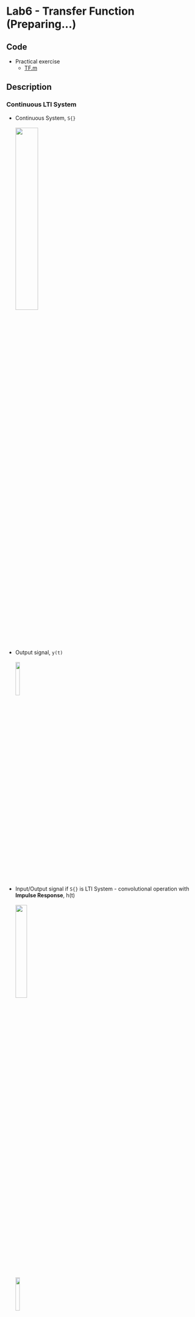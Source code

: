 # **Lab6 - Transfer Function (Preparing...)**
## **Code**
* Practical exercise
  * [TF.m](https://github.com/KeunJuSong/Embedded-Signal-Processing-with-MATLAB/blob/master/ESP_Lab6_TF(Transfer%20Function)/TF.m)
## **Description**
### **Continuous LTI System**
* Continuous System, ```S{}```</br></br>
<img src="https://user-images.githubusercontent.com/48046183/106763298-058b7180-667a-11eb-85ed-406ad028d6b7.png" width="35%"></br>
* Output signal, ```y(t)```</br></br>
<img src="https://user-images.githubusercontent.com/48046183/106763554-4c796700-667a-11eb-8efb-85bec12ca19d.png" width="15%"></br>
* Input/Output signal if ```S{}``` is LTI System - convolutional operation with **Impulse Response**, h(t)</br></br>
<img src="https://user-images.githubusercontent.com/48046183/106764117-d4f80780-667a-11eb-9ee7-e929b87e23a0.png" width="25%"></br>
<img src="https://user-images.githubusercontent.com/48046183/106764268-fa851100-667a-11eb-9811-99b96d93e9c5.png" width="15%"></br>
* Input/Output signal if ```S{}``` is casual LTI System</br></br>
<img src="https://user-images.githubusercontent.com/48046183/106764685-5e0f3e80-667b-11eb-8c67-a3efc1fd096c.png" width="35%"></br>
* Input/Output signal in frequency domain - **Frequency Response**</br></br>
<img src="https://user-images.githubusercontent.com/48046183/106764922-9f9fe980-667b-11eb-9b4f-906651ecfd45.png" width="20%"></br>
<img src="https://user-images.githubusercontent.com/48046183/106765091-c9591080-667b-11eb-9860-96a6212d7bba.png" width="15%"></br>
* Problem of Fourier Transform
  * Transform is not possible in any kind of signal, x(t) because of mathematical limitations
* **Laplace Transform**
  * Alternative method from Fourier Transform problem
  * Can transform any kind of signal, x(t)</br></br>
  <img src="https://user-images.githubusercontent.com/48046183/106765964-b8f56580-667c-11eb-81e4-b689ee45876b.png" width="20%"></br>
  <img src="https://user-images.githubusercontent.com/48046183/106766024-cad70880-667c-11eb-8342-4dc64b0e3677.png" width="20%"></br>
* Any LTI System can be expressed in ```Y(s) = H(s)X(s)```
  * ```H(s)``` - **Transfer Function**
* Function Relationship in Continuous System</br></br>
<img src="https://user-images.githubusercontent.com/48046183/106766634-649eb580-667d-11eb-912c-6df6ab4a4ce1.png" width="35%"></br>

### **Discrete LTI System**
* Simillar with Continuous LTI System case!
* Discrete System, ```S{}```</br></br>
<img src="https://user-images.githubusercontent.com/48046183/106766965-bcd5b780-667d-11eb-9f3d-e22bd43c7264.png" width="35%"></br>
* Input/Output signal if ```S{}``` is LTI System - convolutional operation with **Impulse Response**, h(t)</br></br>
<img src="https://user-images.githubusercontent.com/48046183/106767161-ee4e8300-667d-11eb-983d-07c68fffb7c9.png" width="25%"></br>
<img src="https://user-images.githubusercontent.com/48046183/106767330-18a04080-667e-11eb-8aa0-5d7251cfd8cd.png" width="15%"></br>
* Input/Output signal if ```S{}``` is casual LTI System</br></br>
<img src="https://user-images.githubusercontent.com/48046183/106767451-3a012c80-667e-11eb-9ef8-e010f1507f9b.png" width="30%"></br>
* Input/Output signal in frequency domain - **Frequency Response**</br></br>
<img src="https://user-images.githubusercontent.com/48046183/106767590-5f8e3600-667e-11eb-859a-9259fd61092b.png" width="20%"></br>
* **Z Transform**
  * Same properties of Laplace Transform</br></br>
  <img src="https://user-images.githubusercontent.com/48046183/106767923-bc89ec00-667e-11eb-9b22-ab6e32bf2cf3.png" width="20%"></br>
* ```Y(z) = H(z)X(z)```, ```H(z)``` is called **Transfer Function** in Discrete LTI System
* Function Relationship in Discrete System</br></br>
<img src="https://user-images.githubusercontent.com/48046183/106768253-14285780-667f-11eb-96c0-d68e45bd55c5.png" width="35%"></br>

### **Pole-Zero Plot**
#### **Continuous System**
* Change ```Y(s) = H(s)X(s)```</br></br>
<img src="https://user-images.githubusercontent.com/48046183/106769210-0cb57e00-6680-11eb-91cf-3b5a385a1e54.png" width="20%"></br>
* ```B(s)```, ```A(s)``` are result of reduction of a fraction</br></br>
<img src="https://user-images.githubusercontent.com/48046183/106769646-864d6c00-6680-11eb-88e3-1d3717affdd7.png" width="35%"></br>
* This form is Denominator 'N'th-order Polynomial & Numerator 'M'th-order Polynomial, so this system is 'N'th-order system
* ```p_1, p_2, ... , p_N``` - **Pole**
* ```z_1, z_2, ... , z_M``` - **Zero**
* Pole & Zero are both complex, so they can be expressed in complex plane
  * Pole is marked like 'x'
  * Zero is marked like 'o'
  * This graph is called **Pole-Zero Plot**
* Example of Pole-Zero Plot
  * Assume 3th-order system</br></br>
  <img src="https://user-images.githubusercontent.com/48046183/106771209-1213c800-6682-11eb-8c9f-c322f81aa785.png" width="45%"></br>
  <img src="https://user-images.githubusercontent.com/48046183/106771283-25269800-6682-11eb-8fc6-a9674b78c8cd.png" width="25%"></br>
  <img src="https://user-images.githubusercontent.com/48046183/106771472-53a47300-6682-11eb-93a4-d9342b22cdab.png" width="35%"></br>
#### **Discrete System**
* Simillar with Continuous System case!
* Change ```Y(z) = H(z)X(z)```</br></br>
<img src="https://user-images.githubusercontent.com/48046183/106771952-e3e2b800-6682-11eb-935a-e55fcab30f42.png" width="20%"></br>
* ```B(z)```, ```A(z)``` are result of reduction of a fraction</br></br>
<img src="https://user-images.githubusercontent.com/48046183/106772036-f3620100-6682-11eb-946a-3076e059a1f1.png" width="35%"></br>
* ```p_1, p_2, ... , p_N``` - **Pole**
* ```z_1, z_2, ... , z_M``` - **Zero**
* Example of Pole-Zero Plot
  * Assume some discrete system</br></br>
  <img src="https://user-images.githubusercontent.com/48046183/106772233-24dacc80-6683-11eb-9d50-2b5e3cb5be8d.png" width="20%"></br>
  <img src="https://user-images.githubusercontent.com/48046183/106772350-4340c800-6683-11eb-86f9-3de3c6bfccfb.png" width="20%"></br>
  <img src="https://user-images.githubusercontent.com/48046183/106772427-5784c500-6683-11eb-80f9-19b2fecad390.png" width="20%"></br>
  <img src="https://user-images.githubusercontent.com/48046183/106772525-71bea300-6683-11eb-8456-f150a7f4128c.png" width="30%"></br>

### **Pole-Zero Plot - Stability**
* Pole-Zero Plot intuitively shows stability of the system
* What does it mean that system is stable?
  * Idea: When restricted magnitude of input is in the system, then output of the system is must be restriced magnitude
  * This idea is called **BIBO(Bounded-Input Bounded-Output)** Stability
* Stability in LTI System, Impulse Response properties
  * Impulse Response is must be converged to 0</br></br>
  <img src="https://user-images.githubusercontent.com/48046183/106845881-32c63700-66ef-11eb-8dd8-2378d66ed53f.png" width="15%"></br>
* **Charts of System Stability in Pole-Zero Polt**
  * **Continuous System**</br>
  
  |**Condition**|**Stability**|
  |:---:|:---:|
  |All poles are positioned in the left plane|Stable|
  |More than 1 pole is positioned in y-axis, with the rest is still positioned in the left plane|Marginally Stable|
  |More than 1 pole is positioned in the right plane|Unstable|
  
  * **Discrete System**</br>
  
  |**Condition**|**Stability**|
  |:---:|:---:|
  |All poles are positioned in the unit cricle|Stable|
  |More than 1 pole is positioned in a circumference of the unit cricle, with the rest is still positioned in the unit cricle|Marginally Stable|
  |More than 1 pole is positioned out of the unit cricle|Unstable|
* Condition of these chart is related with **Laplace Inverse & Z-Inverse**!  

### **Pole-Zero Plot - Frequency Response**
#### **Continuous System**
* Magnitude Spectrum using frequency response from transfer function of continuous system</br></br>
<img src="https://user-images.githubusercontent.com/48046183/106916364-6d10f200-674a-11eb-972f-bcbb4e226a64.png" width="35%"></br>
* **Denominator means that distance multiplication between some point in y-axis of s-plane and each pole**
* **Numerator means that distance multiplication between some point in y-axis of s-plane and each zero**</br></br>
<img src="https://user-images.githubusercontent.com/48046183/106917406-941bf380-674b-11eb-9e0e-a6125597231c.png" width="35%"></br>
* **The magnitude of freqency response**</br></br>
<img src="https://user-images.githubusercontent.com/48046183/106917777-f07f1300-674b-11eb-876c-a498c28b84da.png" width="40%"></br>

#### **Discrete System**
* Simillar with Continuous System
* Magnitude Spectrum using frequency response from transfer function of discrete system</br></br>
<img src="https://user-images.githubusercontent.com/48046183/106918342-756a2c80-674c-11eb-956d-2cbb896b104f.png" width="35%"></br>
* **Denominator means that distance multiplication between some point in circumference of the unit cricle and each pole**
* **Numerator means that distance multiplication between some point in circumference of the unit cricle and each zero**
  * Most small distance value
    * Pole : when some point in circumference equals the angle of each pole
    * Zero : when some point in circumference equals the angle of each zero</br></br>
    <img src="https://user-images.githubusercontent.com/48046183/106918736-d0038880-674c-11eb-94bb-ca002553a7c0.png" width="35%"></br>
* **The magnitude of freqency response**</br></br>
<img src="https://user-images.githubusercontent.com/48046183/106920138-21604780-674e-11eb-9929-5a229a574cbd.png" width="40%"></br>
